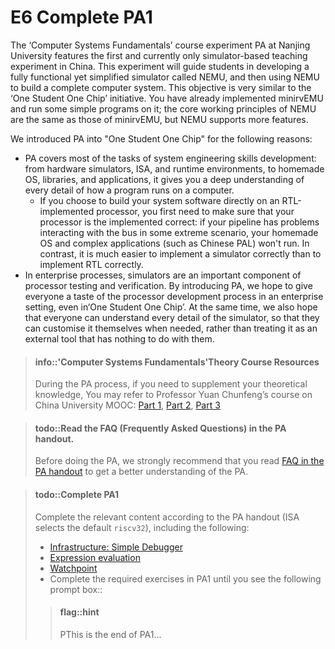 <!-- # E6 完成PA1 -->
# E6 Complete PA1
<!-- 南京大学"计算机系统基础"课程实验PA是国内首个也是目前唯一一个模拟器教学实验,
它将会指导大家开发一个功能完备但又经过简化的模拟器NEMU,
并基于NEMU来搭建一个完整的计算机系统, 这个目标和"一生一芯"非常类似.
你已经实现了minirvEMU, 并在上面运行了一些简单的程序;
而NEMU的核心工作原理和minirvEMU是一样的, 只不过NEMU支持的功能更丰富. -->

The ‘Computer Systems Fundamentals’ course experiment PA at Nanjing University features the first and currently only simulator-based teaching experiment in China. This experiment will guide students in developing a fully functional yet simplified simulator called NEMU, and then using NEMU to build a complete computer system. This objective is very similar to the ‘One Student One Chip’ initiative. You have already implemented minirvEMU and run some simple programs on it; the core working principles of NEMU are the same as those of minirvEMU, but NEMU supports more features.

<!-- 我们将PA引入到"一生一芯"中, 主要有以下考虑: -->
We introduced PA into "One Student One Chip" for the following reasons:
<!-- * PA承担了系统能力培养的绝大部分任务:
  从硬件模拟器, ISA, 运行时环境, 到自制OS, 库函数, 应用程序,
  可以让你深刻认识到程序如何在计算机上运行的每一处细节
  * 如果你选择直接在RTL实现的处理器上构建系统软件, 你首先需要保证你的处理器是对的:
    如果你的流水线在某个极端场景下和总线交互有问题, 你的自制OS和复杂应用程序(例如仙剑)都跑不起来.
    相对地, 正确实现一个模拟器, 比正确实现RTL要容易得多
* 在企业流程中, 模拟器是处理器测试验证的一个重要组件.
  通过引入PA, 我们希望让大家在"一生一芯"中也能体会到企业中的处理器开发流程.
  同时, 我们还希望大家可以理解模拟器中的每一处细节,
  需要的时候可以自行对它进行定制, 而不是把它当作一个和自己没有关系的外部工具 -->

* PA covers most of the tasks of system engineering skills development: from hardware simulators, ISA, and runtime environments, to homemade OS, libraries, and applications, it gives you a deep understanding of every detail of how a program runs on a computer.
  * If you choose to build your system software directly on an RTL-implemented processor, you first need to make sure that your processor is the implemented correct:
  if your pipeline has problems interacting with the bus in some extreme scenario, your homemade OS and complex applications (such as Chinese PAL) won't run. 
  In contrast, it is much easier to implement a simulator correctly than to implement RTL correctly.
* In enterprise processes, simulators are an important component of processor testing and verification.
  By introducing PA, we hope to give everyone a taste of the processor development process in an enterprise setting, even in‘One Student One Chip’.
  At the same time, we also hope that everyone can understand every detail of the simulator,
  so that they can customise it themselves when needed, rather than treating it as an external tool that has nothing to do with them.


<!-- > #### info::"计算机系统基础"理论课课程资源
> 在完成PA的过程中, 如果你需要补充一些理论课的知识,
> 可以参考袁春风老师在中国大学MOOC上开设的课程: [上][mooc1], [中][mooc2], [下][mooc3] -->
> #### info::'Computer Systems Fundamentals'Theory Course Resources
> During the PA process, if you need to supplement your theoretical knowledge,
> You may refer to Professor Yuan Chunfeng’s course on China University MOOC: [Part 1][mooc1], [Part 2][mooc2], [Part 3][mooc3]

[mooc1]: https://www.icourse163.org/course/NJU-1001625001
[mooc2]: https://www.icourse163.org/course/NJU-1001964032
[mooc3]: https://www.icourse163.org/course/NJU-1002532004

<!-- > #### todo::阅读PA讲义中的FAQ(常见问题)
> 在做PA之前, 我们强烈建议大家阅读[PA讲义中的FAQ][PA FAQ], 从而对PA有更多的了解. -->

> #### todo::Read the FAQ (Frequently Asked Questions) in the PA handout.
> Before doing the PA, we strongly recommend that you read [FAQ in the PA handout][PA FAQ]  to get a better understanding of the PA.

[PA FAQ]: https://ysyx.oscc.cc/docs/en/ics-pa/FAQ.html

<!-- > #### todo::完成PA1
> 根据PA讲义完成相关内容(ISA选择默认的`riscv32`), 包括如下内容:
> * [基础设施:简易调试器][gdb]
> * [表达式求值][expr]
> * [监视点][watchpoint]
> * 完成PA1的必答题
> 直到你看到如下提示框:
> > #### flag::温馨提示
> > PA1到此结束... -->
> #### todo::Complete PA1
> Complete the relevant content according to the PA handout (ISA selects the default `riscv32`), including the following:
> * [Infrastructure: Simple Debugger][gdb]
> * [Expression evaluation][expr]
> * [Watchpoint][watchpoint]
> * Complete the required exercises in PA1
> until you see the following prompt box::
> > #### flag::hint
> > PThis is the end of PA1...


[gdb]: ../../ics-pa/1.4.md
[expr]: ../../ics-pa/1.5.html
[watchpoint]: ../../ics-pa/1.6.html
